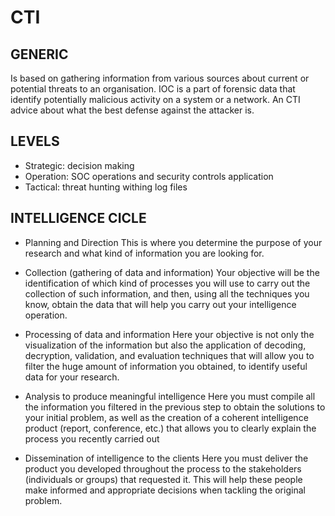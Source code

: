 # CTI
## GENERIC
Is based on gathering information from various sources about current or potential threats to an organisation.
IOC is a part of forensic data that identify potentially malicious activity on a system or a network.
An CTI advice about what the best defense against the attacker is.
## LEVELS
*   Strategic: decision making
*   Operation: SOC operations and security controls application
*   Tactical: threat hunting withing log files
## INTELLIGENCE CICLE
*   Planning and Direction
This is where you determine the purpose of your research and what kind of information you are looking for.

*   Collection (gathering of data and information)
Your objective will be the identification of which kind of processes you will use to carry out the collection of such information, and then, using all the techniques you know, obtain the data that will help you carry out your intelligence operation.

*   Processing of data and information
Here your objective is not only the visualization of the information but also the application of decoding, decryption, validation, and evaluation techniques that will allow you to filter the huge amount of information you obtained, to identify useful data for your research.

*   Analysis to produce meaningful intelligence
Here you must compile all the information you filtered in the previous step to obtain the solutions to your initial problem, as well as the creation of a coherent intelligence product (report, conference, etc.) that allows you to clearly explain the process you recently carried out
 
*   Dissemination of intelligence to the clients
Here you must deliver the product you developed throughout the process to the stakeholders (individuals or groups) that requested it. This will help these people make informed and appropriate decisions when tackling the original problem.